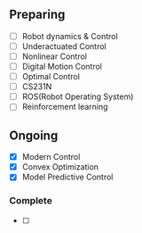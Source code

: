 ## Preparing
- [ ] Robot dynamics & Control
- [ ] Underactuated Control
- [ ] Nonlinear Control
- [ ] Digital Motion Control
- [ ] Optimal Control
- [ ] CS231N
- [ ] ROS(Robot Operating System)
- [ ] Reinforcement learning

## Ongoing
- [x] Modern Control 
- [x] Convex Optimization	 
- [x] Model Predictive Control

### Complete
- [ ] 

<!--h2>

```diff
- red
+ green
! orange
# gray
```

</h2-->


